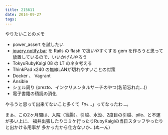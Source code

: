 ```yaml
---
title: 215611
date: 2014-09-27
tags:
---
```


やりたいことのメモ

- power_assert を試したい
- [jquery notify bar](https://github.com/dknight/jQuery-Notify-bar) を Rails の flash で扱いやすくする gem を作ろうと思って放置しているので、いいかげんやろう
- TokyuRubyKaigi 08 の LT のネタ考える
- ThinkPad x240 の無線LANが切れやすいことの対策
- Docker 、 Vagrant
- Ansible
- シェル周り (prezto、インクリメンタルサーチのやつ(名前忘れた...))
- 電子書籍の積読の消化

やろうと思って出来てないこと多くて「ｳｯ...」ってなったわ...。

まぁ、この2ヶ月間は、入院（盲腸）、引越、水没、2度目の引越、pile、と不運が多い上に、
福井出張したりコミケ行ったりRubyKaigiの当日スタッフやったりと出かける用事が
多かったから仕方ないか...(ぬーん)
